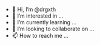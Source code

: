 - 👋 Hi, I’m @drgxth
- 👀 I’m interested in ...
- 🌱 I’m currently learning ...
- 💞️ I’m looking to collaborate on ...
- 📫 How to reach me ...

<!---
drgxth/drgxth is a ✨ special ✨ repository because its `README.md` (this file) appears on your GitHub profile.
You can click the Preview link to take a look at your changes.
--->

